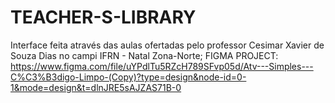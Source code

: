 # TEACHER-S-LIBRARY

Interface feita através das aulas ofertadas pelo professor Cesimar Xavier de Souza Dias no campi IFRN - Natal Zona-Norte; FIGMA PROJECT: https://www.figma.com/file/uYPdlTu5RZcH789SFvp05d/Atv---Simples---C%C3%B3digo-Limpo-(Copy)?type=design&node-id=0-1&mode=design&t=dlnJRE5sAJZAS71B-0
